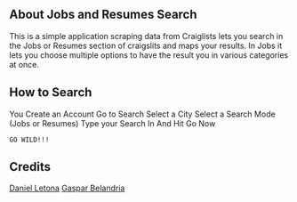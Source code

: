 ## About Jobs and Resumes Search
This is a simple application scraping data from Craiglists lets you search in the Jobs or Resumes section of craigslits and maps your results. In Jobs it lets you choose multiple options to have the result you in various categories at once. 

## How to Search
You Create an Account
Go to Search
Select a City 
Select a Search Mode (Jobs or Resumes)
Type your Search In
And Hit Go Now

```
GO WILD!!!
```

## Credits
[Daniel Letona](https://twitter.com/doktordan10)
[Gaspar Belandria](https://twitter.com/gasparbelandria)


